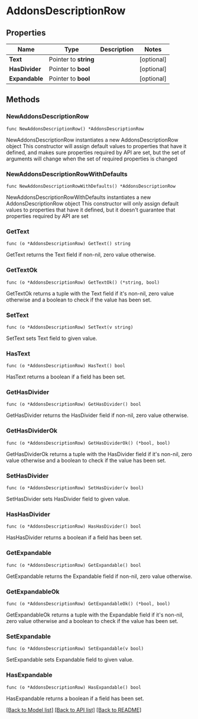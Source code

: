 # AddonsDescriptionRow

## Properties

Name | Type | Description | Notes
------------ | ------------- | ------------- | -------------
**Text** | Pointer to **string** |  | [optional] 
**HasDivider** | Pointer to **bool** |  | [optional] 
**Expandable** | Pointer to **bool** |  | [optional] 

## Methods

### NewAddonsDescriptionRow

`func NewAddonsDescriptionRow() *AddonsDescriptionRow`

NewAddonsDescriptionRow instantiates a new AddonsDescriptionRow object
This constructor will assign default values to properties that have it defined,
and makes sure properties required by API are set, but the set of arguments
will change when the set of required properties is changed

### NewAddonsDescriptionRowWithDefaults

`func NewAddonsDescriptionRowWithDefaults() *AddonsDescriptionRow`

NewAddonsDescriptionRowWithDefaults instantiates a new AddonsDescriptionRow object
This constructor will only assign default values to properties that have it defined,
but it doesn't guarantee that properties required by API are set

### GetText

`func (o *AddonsDescriptionRow) GetText() string`

GetText returns the Text field if non-nil, zero value otherwise.

### GetTextOk

`func (o *AddonsDescriptionRow) GetTextOk() (*string, bool)`

GetTextOk returns a tuple with the Text field if it's non-nil, zero value otherwise
and a boolean to check if the value has been set.

### SetText

`func (o *AddonsDescriptionRow) SetText(v string)`

SetText sets Text field to given value.

### HasText

`func (o *AddonsDescriptionRow) HasText() bool`

HasText returns a boolean if a field has been set.

### GetHasDivider

`func (o *AddonsDescriptionRow) GetHasDivider() bool`

GetHasDivider returns the HasDivider field if non-nil, zero value otherwise.

### GetHasDividerOk

`func (o *AddonsDescriptionRow) GetHasDividerOk() (*bool, bool)`

GetHasDividerOk returns a tuple with the HasDivider field if it's non-nil, zero value otherwise
and a boolean to check if the value has been set.

### SetHasDivider

`func (o *AddonsDescriptionRow) SetHasDivider(v bool)`

SetHasDivider sets HasDivider field to given value.

### HasHasDivider

`func (o *AddonsDescriptionRow) HasHasDivider() bool`

HasHasDivider returns a boolean if a field has been set.

### GetExpandable

`func (o *AddonsDescriptionRow) GetExpandable() bool`

GetExpandable returns the Expandable field if non-nil, zero value otherwise.

### GetExpandableOk

`func (o *AddonsDescriptionRow) GetExpandableOk() (*bool, bool)`

GetExpandableOk returns a tuple with the Expandable field if it's non-nil, zero value otherwise
and a boolean to check if the value has been set.

### SetExpandable

`func (o *AddonsDescriptionRow) SetExpandable(v bool)`

SetExpandable sets Expandable field to given value.

### HasExpandable

`func (o *AddonsDescriptionRow) HasExpandable() bool`

HasExpandable returns a boolean if a field has been set.


[[Back to Model list]](../README.md#documentation-for-models) [[Back to API list]](../README.md#documentation-for-api-endpoints) [[Back to README]](../README.md)


